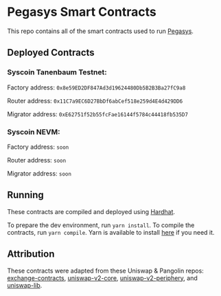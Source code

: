 # Pegasys Smart Contracts
This repo contains all of the smart contracts used to run [Pegasys](pegasys.finance).

## Deployed Contracts

### Syscoin Tanenbaum Testnet:
Factory address: `0x8e59ED2DF847Ad3d19624480Db5B2B3Ba27fC9a8`

Router address: `0x11C7a9EC6D27BbDf6abCef518e259d4E4d429DD6`

Migrator address: `0xE62751f52b55fcFae16144f5784c44418fb535D7`

### Syscoin NEVM:
Factory address: `soon`

Router address: `soon`

Migrator address: `soon`

## Running
These contracts are compiled and deployed using [Hardhat](https://hardhat.org/).

To prepare the dev environment, run `yarn install`. To compile the contracts, run `yarn compile`. Yarn is available to install [here](https://classic.yarnpkg.com/en/docs/install/#debian-stable) if you need it.

## Attribution
These contracts were adapted from these Uniswap & Pangolin repos: [exchange-contracts](https://github.com/pangolindex/exchange-contracts), [uniswap-v2-core](https://github.com/Uniswap/uniswap-v2-core), [uniswap-v2-periphery](https://github.com/Uniswap/uniswap-v2-core), and [uniswap-lib](https://github.com/Uniswap/uniswap-lib).
